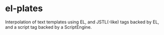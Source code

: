 # el-plates
Interpolation of text templates using EL, and JSTL(-like) tags backed by EL, and a script tag backed by a ScriptEngine.
